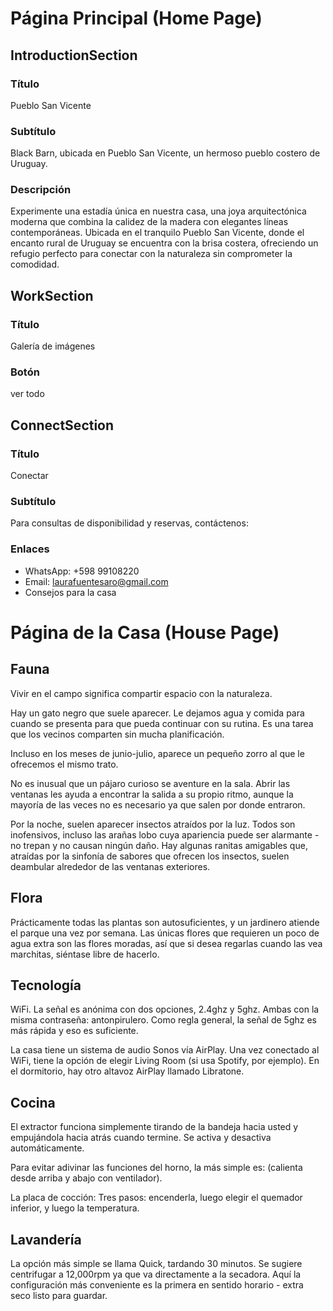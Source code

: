 # Página Principal (Home Page)

## IntroductionSection
### Título
Pueblo San Vicente

### Subtítulo
Black Barn, ubicada en Pueblo San Vicente, un hermoso pueblo costero de Uruguay.

### Descripción
Experimente una estadía única en nuestra casa, una joya arquitectónica moderna que combina la calidez de la madera con elegantes líneas contemporáneas. Ubicada en el tranquilo Pueblo San Vicente, donde el encanto rural de Uruguay se encuentra con la brisa costera, ofreciendo un refugio perfecto para conectar con la naturaleza sin comprometer la comodidad.

## WorkSection
### Título
Galería de imágenes

### Botón
ver todo

## ConnectSection
### Título
Conectar

### Subtítulo
Para consultas de disponibilidad y reservas, contáctenos:

### Enlaces
- WhatsApp: +598 99108220
- Email: laurafuentesaro@gmail.com
- Consejos para la casa

# Página de la Casa (House Page)

## Fauna
Vivir en el campo significa compartir espacio con la naturaleza.

Hay un gato negro que suele aparecer. Le dejamos agua y comida para cuando se presenta para que pueda continuar con su rutina. Es una tarea que los vecinos comparten sin mucha planificación.

Incluso en los meses de junio-julio, aparece un pequeño zorro al que le ofrecemos el mismo trato.

No es inusual que un pájaro curioso se aventure en la sala. Abrir las ventanas les ayuda a encontrar la salida a su propio ritmo, aunque la mayoría de las veces no es necesario ya que salen por donde entraron.

Por la noche, suelen aparecer insectos atraídos por la luz. Todos son inofensivos, incluso las arañas lobo cuya apariencia puede ser alarmante - no trepan y no causan ningún daño. Hay algunas ranitas amigables que, atraídas por la sinfonía de sabores que ofrecen los insectos, suelen deambular alrededor de las ventanas exteriores.

## Flora
Prácticamente todas las plantas son autosuficientes, y un jardinero atiende el parque una vez por semana. Las únicas flores que requieren un poco de agua extra son las flores moradas, así que si desea regarlas cuando las vea marchitas, siéntase libre de hacerlo.

## Tecnología
WiFi. La señal es anónima con dos opciones, 2.4ghz y 5ghz. Ambas con la misma contraseña: antonpirulero. Como regla general, la señal de 5ghz es más rápida y eso es suficiente.

La casa tiene un sistema de audio Sonos vía AirPlay. Una vez conectado al WiFi, tiene la opción de elegir Living Room (si usa Spotify, por ejemplo). En el dormitorio, hay otro altavoz AirPlay llamado Libratone.

## Cocina
El extractor funciona simplemente tirando de la bandeja hacia usted y empujándola hacia atrás cuando termine. Se activa y desactiva automáticamente.

Para evitar adivinar las funciones del horno, la más simple es: (calienta desde arriba y abajo con ventilador).

La placa de cocción: Tres pasos: encenderla, luego elegir el quemador inferior, y luego la temperatura.

## Lavandería
La opción más simple se llama Quick, tardando 30 minutos. Se sugiere centrifugar a 12,000rpm ya que va directamente a la secadora. Aquí la configuración más conveniente es la primera en sentido horario - extra seco listo para guardar. 